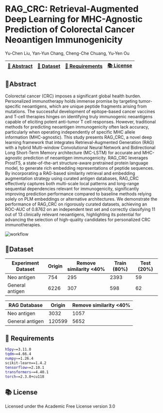 # RAG_CRC: Retrieval-Augmented Deep Learning for MHC-Agnostic Prediction of Colorectal Cancer Neoantigen Immunogenicity
Yu-Chen Liu,  Yan-Yun Chang, Cheng-Che Chuang, Yu-Yen Ou

|[ 🎇&nbsp;Abstract](#abstract) |[📃&nbsp;Dataset](#Dataset) |[ 💾&nbsp;Requirements](#requirement)|[ 📚&nbsp;License](#License)|
|-------------------------------|-----------------------------|-------------------------------------|---------------------------------|

## 🎇Abstract <a name="abstract"></a>
Colorectal cancer (CRC) imposes a significant global health burden. Personalized immunotherapy holds immense promise by targeting tumor-specific neoantigens, which are unique peptide fragments arising from mutations. The successful development of epitope-based cancer vaccines and T-cell therapies hinges on identifying truly immunogenic neoantigens capable of eliciting potent anti-tumor T cell responses. However, traditional methods for predicting neoantigen immunogenicity often lack accuracy, particularly when operating independently of specific MHC allele information (MHC-agnostic). This study presents RAG_CRC, a novel deep learning framework that integrates Retrieval-Augmented Generation (RAG) with a hybrid Multi-window Convolutional Neural Network and Bidirectional Long Short-Term Memory architecture (MC-LSTM) for accurate and MHC-agnostic prediction of neoantigen immunogenicity. RAG_CRC leverages ProstT5, a state-of-the-art structure-aware pretrained protein language model, to generate rich embedding representations of peptide sequences. By incorporating a RAG-based similarity retrieval and embedding augmentation strategy using curated antigen databases, RAG_CRC effectively captures both multi-scale local patterns and long-range sequential dependencies relevant for immunogenicity, significantly improving prediction performance compared to baseline methods relying solely on PLM embeddings or alternative architectures. We demonstrate the performance of RAG_CRC on rigorously curated datasets, achieving an ROC-AUC of 0.8762 on an independent test set and correctly classifying 11 out of 13 clinically relevant neoantigens, highlighting its potential for advancing the selection of high-quality candidates for personalized CRC immunotherapies.
<br>

![workflow](https://github.com/B1607/RAG_CRC/blob/main/Fig.png)

## 📃Dataset <a name="Dataset"></a>

| Experiment Dataset | Origin           | Remove similarity <40% |  Train (80%)    | Test (20%)    |
|--------------------|------------------|------------------------|-----------------|---------------|
| Neo antigen        | 754              | 295                    | 2393            | 59            |
| General antigen    | 6226             | 307                    | 598             | 62            |

| RAG Database       | Origin           | Remove similarity <40%|
|--------------------|------------------|-----------------------|
| Neo antigen        | 3032             | 1057                  |
| General antigen    | 120599           | 5652                  |


## 💾&nbsp;Requirements <a name="requirement"></a>
```bash
h5py==3.11.0
tqdm==4.66.4
numpy==1.26.4
scikit-learn==1.4.2
tensorflow==2.10.1
transformers==4.40.1
torch==2.3.0+cu118
```

## 📚&nbsp;License <a name="License"></a>
Licensed under the Academic Free License version 3.0
